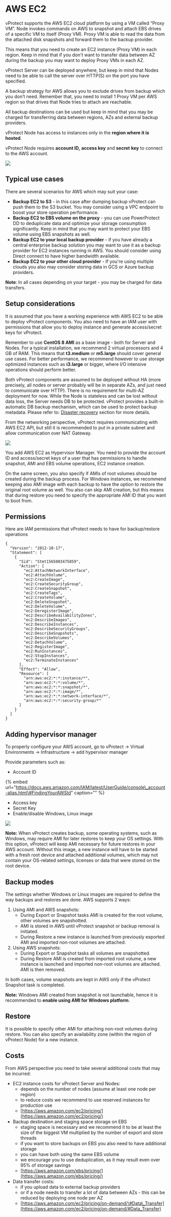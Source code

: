 # AWS EC2

vProtect supports the AWS EC2 cloud platform by using a VM called “Proxy VM”. Node invokes commands on AWS to snapshot and attach EBS drives of a specific VM to itself \(Proxy VM\). Proxy VM is able to read the data from the attached disk snapshots and forward them to the backup provider.

This means that you need to create an EC2 instance \(Proxy VM\) in each region. Keep in mind that if you don't want to transfer data between AZ during the backup you may want to deploy Proxy VMs in each AZ.

vProtect Server can be deployed anywhere, but keep in mind that Nodes need to be able to call the server over HTTP\(S\) on the port you have specified.

A backup strategy for AWS allows you to exclude drives from backup which you don’t need. Remember that, you need to install 1 Proxy VM per AWS region so that drives that Node tries to attach are reachable.

All backup destinations can be used but keep in mind that you may be charged for transferring data between regions, AZs and external backup providers.

vProtect Node has access to instances only in the **region where it is hosted**.

vProtect Node requires **account ID,** **access key** and **secret** **key** to connect to the AWS account.

![](../../../.gitbook/assets/deployment-vprotect-aws.png)

## Typical use cases <a id="typical-use-cases"></a>

There are several scenarios for AWS which may suit your case:

* **Backup EC2 to S3** - in this case after dumping backup vProtect can push them to the S3 bucket. You may consider using a VPC endpoint to boost your store operation performance.
* **Backup EC2 to EBS volume on the proxy** - you can use PowerProtect DD to deduplicate data and optimize your storage consumption significantly. Keep in mind that you may want to protect your EBS volume using EBS snapshots as well.
* **Backup EC2 to your local backup provider** - if you have already a central enterprise backup solution you may want to use it as a backup provider for EC2 instances running in AWS. You should consider using Direct connect to have higher bandwidth available.
* **Backup EC2 to your other cloud provider** - If you're using multiple clouds you also may consider storing data in GCS or Azure backup providers.

**Note**: In all cases depending on your target - you may be charged for data transfers.

## Setup considerations <a id="setup-considerations"></a>

It is assumed that you have a working experience with AWS EC2 to be able to deploy vProtect components. You also need to have an IAM user with permissions that allow you to deploy instance and generate access/secret keys for vProtect.

Remember to use **CentOS 8 AMI** as a base image - both for Server and Nodes. For a typical installation, we recommend 2 virtual processors and 4 GB of RAM. This means that **t3.medium** or **m5.large** should cover general use cases. For better performance, we recommend however to use storage optimized instances such as **i3.large** or bigger, where I/O intensive operations should perform better.

Both vProtect components are assumed to be deployed without HA \(more precisely, all nodes or server probably will be in separate AZs, and just need to communicate over HTTP\). There is no requirement for multi-AZ deployment for now. While the Node is stateless and can be lost without data loss, the Server needs DB to be protected. vProtect provides a built-in automatic DB backup mechanism, which can be used to protect backup metadata. Please refer to: [Disaster recovery](../../../administration/disaster-recovery.md) section for more details.

From the networking perspective, vProtect requires communicating with AWS EC2 API, but still it is recommended to put in a private subnet and allow communication over NAT Gateway.

![](https://github.com/backupmonster/storware-vprotect-manual/tree/31778b5e60e67956cc3fb965d118537bb2d2be7e/.gitbook/assets/aws-vprotect-diagram.png)

You add AWS EC2 as Hypervisor Manager. You need to provide the account ID and access/secret keys of a user that has permissions to handle snapshot, AMI and EBS volume operations, EC2 instance creation.

On the same screen, you also specify if AMIs of root volumes should be created during the backup process. For Windows instances, we recommend keeping also AMI image with each backup to have the option to restore the original root volume as well. You also can skip AMI creation, but this means that during restore you need to specify the appropriate AMI ID that you want to boot from.

## Permissions

Here are IAM permissions that vProtect needs to have for backup/restore operations

```text
{
  "Version": "2012-10-17",
  "Statement": [
    {
      "Sid": "Stmt1565003475859",
      "Action": [
        "ec2:AttachNetworkInterface",
        "ec2:AttachVolume",
        "ec2:CreateImage",
        "ec2:CreateSecurityGroup",
        "ec2:CreateSnapshot",
        "ec2:CreateTags",
        "ec2:CreateVolume",
        "ec2:DeleteSnapshot",
        "ec2:DeleteVolume",
        "ec2:DeregisterImage",
        "ec2:DescribeAvailabilityZones",
        "ec2:DescribeImages",
        "ec2:DescribeInstances",
        "ec2:DescribeSecurityGroups",
        "ec2:DescribeSnapshots",
        "ec2:DescribeVolumes",
        "ec2:DetachVolume",
        "ec2:RegisterImage",
        "ec2:RunInstances",
        "ec2:StopInstances",
        "ec2:TerminateInstances"
      ],
      "Effect": "Allow",
      "Resource": [
        "arn:aws:ec2:*:*:instance/*",
        "arn:aws:ec2:*:*:volume/*",
        "arn:aws:ec2:*:*:snapshot/*",
        "arn:aws:ec2:*:*:image/*",
        "arn:aws:ec2:*:*:network-interface/*",
        "arn:aws:ec2:*:*:security-group/*"
      ]
    }
  ]
}
```

## Adding hypervisor manager

To properly configure your AWS account, go to vProtect -&gt; Virtual Environments -&gt; Infrastructure -&gt; add hypervisor manager

Provide parameters such as:

* Account ID 

{% embed url="https://docs.aws.amazon.com/IAM/latest/UserGuide/console\_account-alias.html\#FindingYourAWSId" caption="" %}

* Access key 
* Secret Key 
* Enable/disable Windows, Linux image 

![](../../../.gitbook/assets/protected-platforms-cloud-aws.jpg)

**Note:** When vProtect creates backup, some operating systems, such as Windows, may require AMI for later restores to keep your OS settings. With this option, vProtect will keep AMI necessary for future restores in your AWS account. Without this image, a new instance will have to be started with a fresh root device and attached additional volumes, which may not contain your OS-related settings, licenses or data that were stored on the root device.

## Backup modes

The settings whether Windows or Linux images are required to define the way backups and restores are done. AWS supports 2 ways:

1. Using AMI and AWS snapshots:
   * During Export or Snapshot tasks AMI is created for the root volume, other volumes are snapshotted. 
   * AMI is stored in AWS until vProtect snapshot or backup removal is initiated.
   * During Restore a new instance is launched from previously exported AMI and imported non-root volumes are attached.
2. Using AWS snapshots:
   * During Export or Snapshot tasks all volumes are snapshotted.
   * During Restore AMI is created from imported root volume, a new instance is launched and imported non-root volumes are attached. AMI is then removed.

In both cases, volume snapshots are kept in AWS only if the vProtect Snapshot task is completed.

**Note:** Windows AMI created from snapshot is not launchable, hence it is recommended to **enable using AMI for Windows platform**.

## Restore

It is possible to specify other AMI for attaching non-root volumes during restore. You can also specify an availability zone \(within the region of vProtect Node\) for a new instance.

## Costs

From AWS perspective you need to take several additional costs that may be incurred:

* EC2 instance costs for vProtect Server and Nodes:
  * depends on the number of nodes \(assume at least one node per region\)
  * to reduce costs we recommend to use reserved instances for production use
  * [https://aws.amazon.com/ec2/pricing/](https://aws.amazon.com/ec2/pricing/)
* Backup destination and staging space storage on EBS
  * staging space is necessary and we recommend it to be at least the size of the biggest VM multiplied by the number of export and store threads
  * if you want to store backups on EBS you also need to have additional storage
  * you can have both using the same EBS volume
  * we encourage you to use deduplication, as it may result even over 95% of storage savings
  * [https://aws.amazon.com/ebs/pricing/](https://aws.amazon.com/ebs/pricing/)
* Data transfer costs:
  * if you upload data to external backup providers
  * or if a node needs to transfer a lot of data between AZs - this can be reduced by deploying one node per AZ
  * [https://aws.amazon.com/ec2/pricing/on-demand/\#Data\_Transfer](https://aws.amazon.com/ec2/pricing/on-demand/#Data_Transfer)

